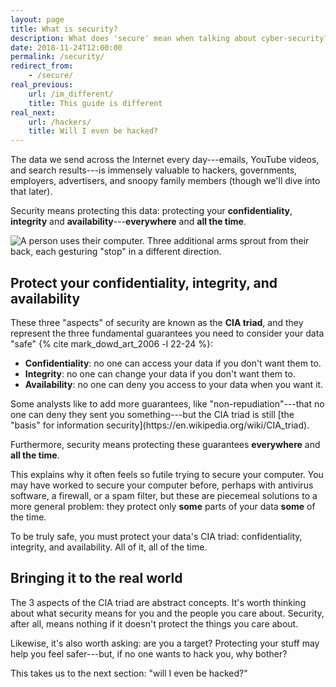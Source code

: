 ```yaml
---
layout: page
title: What is security?
description: What does 'secure' mean when talking about cyber-security?
date: 2018-11-24T12:00:00
permalink: /security/
redirect_from:
    - /secure/
real_previous:
    url: /im_different/
    title: This guide is different
real_next:
    url: /hackers/
    title: Will I even be hacked?
---
```


The data we send across the Internet every day---emails, YouTube videos, and search results---is immensely valuable to hackers, governments, employers, advertisers, and snoopy family members (though we'll dive into that later).

Security means protecting this data: protecting your **confidentiality**, **integrity** and **availability**---**everywhere** and **all the time**.

![A person uses their computer. Three additional arms sprout from their back, each gesturing "stop" in a different direction.]({{site.baseurl}}/img/Triad.png)

## Protect your confidentiality, integrity, and availability

These three "aspects" of security are known as the **CIA triad**, and they represent the three fundamental guarantees you need to consider your data "safe" {% cite mark_dowd_art_2006 -l 22-24 %}:

* **Confidentiality**: no one can access your data if you don't want them to.
* **Integrity**: no one can change your data if you don't want them to.
* **Availability**: no one can deny you access to your data when you want it.

<aside class="sidenote">
Some analysts like to add more guarantees, like "non-repudiation"---that no one can deny they sent you something---but the CIA triad is still [the "basis" for information security](https://en.wikipedia.org/wiki/CIA_triad).
</aside>

Furthermore, security means protecting these guarantees **everywhere** and **all the time**.

This explains why it often feels so futile trying to secure your computer. You may have worked to secure your computer before, perhaps with antivirus software, a firewall, or a spam filter, but these are piecemeal solutions to a more general problem: they protect only **some** parts of your data **some** of the time.

To be truly safe, you must protect your data's CIA triad: confidentiality, integrity, and availability. All of it, all of the time.

## Bringing it to the real world

The 3 aspects of the CIA triad are abstract concepts. It's worth thinking about what security means for you and the people you care about. Security, after all, means nothing if it doesn't protect the things you care about.

Likewise, it's also worth asking: are you a target? Protecting your stuff may help you feel safer---but, if no one wants to hack you, why bother?

This takes us to the next section: "will I even be hacked?"